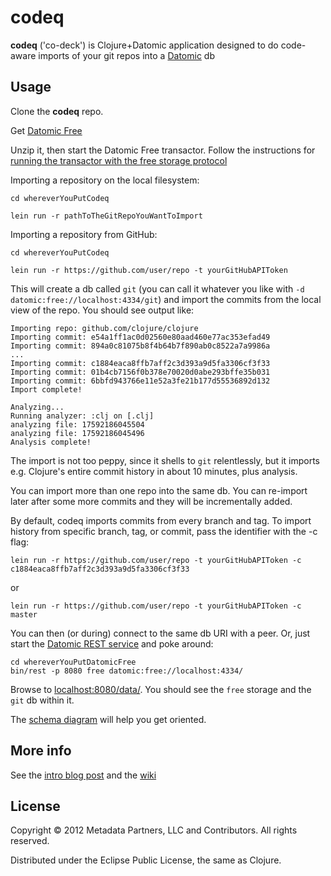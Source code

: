 # codeq

**codeq** ('co-deck') is Clojure+Datomic application designed to do code-aware imports of your git repos into a [Datomic](http://datomic.com) db

## Usage

Clone the **codeq** repo.

Get [Datomic Free](http://www.datomic.com/get-datomic.html)

Unzip it, then start the Datomic Free transactor. Follow the instructions for [running the transactor with the free storage protocol](http://docs.datomic.com/getting-started.html)

Importing a repository on the local filesystem:

    cd whereverYouPutCodeq

    lein run -r pathToTheGitRepoYouWantToImport

Importing a repository from GitHub:

    cd whereverYouPutCodeq

    lein run -r https://github.com/user/repo -t yourGitHubAPIToken

This will create a db called `git` (you can call it whatever you like with `-d datomic:free://localhost:4334/git`) and import the commits from the local view of the repo. You should see output like:

    Importing repo: github.com/clojure/clojure
    Importing commit: e54a1ff1ac0d02560e80aad460e77ac353efad49
    Importing commit: 894a0c81075b8f4b64b7f890ab0c8522a7a9986a
    ...
    Importing commit: c1884eaca8ffb7aff2c3d393a9d5fa3306cf3f33
    Importing commit: 01b4cb7156f0b378e70020d0abe293bffe35b031
    Importing commit: 6bbfd943766e11e52a3fe21b177d55536892d132
    Import complete!

    Analyzing...
    Running analyzer: :clj on [.clj]
    analyzing file: 17592186045504
    analyzing file: 17592186045496
    Analysis complete!

The import is not too peppy, since it shells to `git` relentlessly, but it imports e.g. Clojure's entire commit history in about 10 minutes, plus analysis.

You can import more than one repo into the same db. You can re-import later after some more commits and they will be incrementally added.

By default, codeq imports commits from every branch and tag.  To import history from specific branch, tag, or commit, pass the identifier with the -c flag:

    lein run -r https://github.com/user/repo -t yourGitHubAPIToken -c c1884eaca8ffb7aff2c3d393a9d5fa3306cf3f33

or 

    lein run -r https://github.com/user/repo -t yourGitHubAPIToken -c master

You can then (or during) connect to the same db URI with a peer. Or, just start the [Datomic REST service](http://docs.datomic.com/rest.html) and poke around:

    cd whereverYouPutDatomicFree
    bin/rest -p 8080 free datomic:free://localhost:4334/

Browse to [localhost:8080/data/](http://localhost:8080/data/). You should see the `free` storage and the `git` db within it.

The [schema diagram](https://github.com/downloads/Datomic/codeq/codeq.pdf) will help you get oriented.

## More info

See the [intro blog post](http://blog.datomic.com/2012/10/codeq.html) and the [wiki](https://github.com/Datomic/codeq/wiki)

## License

Copyright © 2012 Metadata Partners, LLC and Contributors. All rights reserved.

Distributed under the Eclipse Public License, the same as Clojure.
